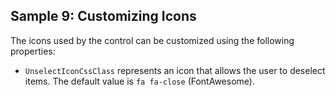 ## Sample 9: Customizing Icons

The icons used by the control can be customized using the following properties:

* `UnselectIconCssClass` represents an icon that allows the user to deselect items. The default value is `fa fa-close` (FontAwesome).